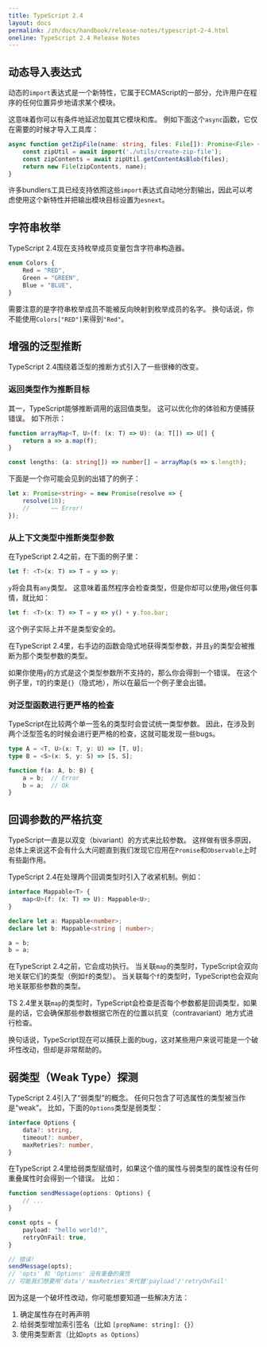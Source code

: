 ```yaml
---
title: TypeScript 2.4
layout: docs
permalink: /zh/docs/handbook/release-notes/typescript-2-4.html
oneline: TypeScript 2.4 Release Notes
---
```


## 动态导入表达式

动态的`import`表达式是一个新特性，它属于ECMAScript的一部分，允许用户在程序的任何位置异步地请求某个模块。

这意味着你可以有条件地延迟加载其它模块和库。 例如下面这个`async`函数，它仅在需要的时候才导入工具库：

```typescript
async function getZipFile(name: string, files: File[]): Promise<File> {
    const zipUtil = await import('./utils/create-zip-file');
    const zipContents = await zipUtil.getContentAsBlob(files);
    return new File(zipContents, name);
}
```

许多bundlers工具已经支持依照这些`import`表达式自动地分割输出，因此可以考虑使用这个新特性并把输出模块目标设置为`esnext`。

## 字符串枚举

TypeScript 2.4现在支持枚举成员变量包含字符串构造器。

```typescript
enum Colors {
    Red = "RED",
    Green = "GREEN",
    Blue = "BLUE",
}
```

需要注意的是字符串枚举成员不能被反向映射到枚举成员的名字。 换句话说，你不能使用`Colors["RED"]`来得到`"Red"`。

## 增强的泛型推断

TypeScript 2.4围绕着泛型的推断方式引入了一些很棒的改变。

### 返回类型作为推断目标

其一，TypeScript能够推断调用的返回值类型。 这可以优化你的体验和方便捕获错误。 如下所示：

```typescript
function arrayMap<T, U>(f: (x: T) => U): (a: T[]) => U[] {
    return a => a.map(f);
}

const lengths: (a: string[]) => number[] = arrayMap(s => s.length);
```

下面是一个你可能会见到的出错了的例子：

```typescript
let x: Promise<string> = new Promise(resolve => {
    resolve(10);
    //      ~~ Error!
});
```

### 从上下文类型中推断类型参数

在TypeScript 2.4之前，在下面的例子里：

```typescript
let f: <T>(x: T) => T = y => y;
```

`y`将会具有`any`类型。 这意味着虽然程序会检查类型，但是你却可以使用`y`做任何事情，就比如：

```typescript
let f: <T>(x: T) => T = y => y() + y.foo.bar;
```

这个例子实际上并不是类型安全的。

在TypeScript 2.4里，右手边的函数会隐式地获得类型参数，并且`y`的类型会被推断为那个类型参数的类型。

如果你使用`y`的方式是这个类型参数所不支持的，那么你会得到一个错误。 在这个例子里，`T`的约束是`{}`（隐式地），所以在最后一个例子里会出错。

### 对泛型函数进行更严格的检查

TypeScript在比较两个单一签名的类型时会尝试统一类型参数。 因此，在涉及到两个泛型签名的时候会进行更严格的检查，这就可能发现一些bugs。

```typescript
type A = <T, U>(x: T, y: U) => [T, U];
type B = <S>(x: S, y: S) => [S, S];

function f(a: A, b: B) {
    a = b;  // Error
    b = a;  // Ok
}
```

## 回调参数的严格抗变

TypeScript一直是以双变（bivariant）的方式来比较参数。 这样做有很多原因，总体上来说这不会有什么大问题直到我们发现它应用在`Promise`和`Observable`上时有些副作用。

TypeScript 2.4在处理两个回调类型时引入了收紧机制。例如：

```typescript
interface Mappable<T> {
    map<U>(f: (x: T) => U): Mappable<U>;
}

declare let a: Mappable<number>;
declare let b: Mappable<string | number>;

a = b;
b = a;
```

在TypeScript 2.4之前，它会成功执行。 当关联`map`的类型时，TypeScript会双向地关联它们的类型（例如`f`的类型）。 当关联每个`f`的类型时，TypeScript也会双向地关联那些参数的类型。

TS 2.4里关联`map`的类型时，TypeScript会检查是否每个参数都是回调类型，如果是的话，它会确保那些参数根据它所在的位置以抗变（contravariant）地方式进行检查。

换句话说，TypeScript现在可以捕获上面的bug，这对某些用户来说可能是一个破坏性改动，但却是非常帮助的。

## 弱类型（Weak Type）探测

TypeScript 2.4引入了“弱类型”的概念。 任何只包含了可选属性的类型被当作是“weak”。 比如，下面的`Options`类型是弱类型：

```typescript
interface Options {
    data?: string,
    timeout?: number,
    maxRetries?: number,
}
```

在TypeScript 2.4里给弱类型赋值时，如果这个值的属性与弱类型的属性没有任何重叠属性时会得到一个错误。 比如：

```typescript
function sendMessage(options: Options) {
    // ...
}

const opts = {
    payload: "hello world!",
    retryOnFail: true,
}

// 错误!
sendMessage(opts);
// 'opts' 和 'Options' 没有重叠的属性
// 可能我们想要用'data'/'maxRetries'来代替'payload'/'retryOnFail'
```

因为这是一个破坏性改动，你可能想要知道一些解决方法：

1. 确定属性存在时再声明
2. 给弱类型增加索引签名（比如 `[propName: string]: {}`）
3. 使用类型断言（比如`opts as Options`）

